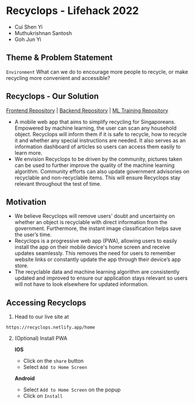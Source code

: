 # Recyclops - Lifehack 2022
- Cui Shen Yi
- Muthukrishnan Santosh
- Goh Jun Yi

## Theme & Problem Statement
`Environment`
What can we do to encourage more people to recycle, or make recycling more convenient and accessible?

## Recyclops - Our Solution

[Frontend Repository](https://github.com/Recyclops-LifeHack-2022-Singapore/recyclops-frontend) | [Backend Repository](https://github.com/Recyclops-LifeHack-2022-Singapore/recyclops-backend) | [ML Training Repository](https://github.com/Recyclops-LifeHack-2022-Singapore/pytorch-training)
- A mobile web app that aims to simplify recycling for Singaporeans. Empowered by machine learning, the user can scan any household object. Recyclops will inform them if it is safe to recycle, how to recycle it and whether any special instructions are needed. It also serves as an information dashboard of articles so users can access them easily to learn more.
- We envision Recyclops to be driven by the community, pictures taken can be used to further improve the quality of the machine learning algorithm. Community efforts can also update government advisories on recyclable and non-recyclable items. This will ensure Recyclops stay relevant throughout the test of time.

## Motivation

- We believe Recyclops will remove users' doubt and uncertainty on whether an object is recyclable with direct information from the government. Furthermore, the instant image classification helps save the user’s time.
- Recyclops is a progressive web app (PWA), allowing users to easily install the app on their mobile device's home screen and receive updates seamlessly. This removes the need for users to remember website links or constantly update the app through their device’s app store.
- The recyclable data and machine learning algorithm are consistently updated and improved to ensure our application stays relevant so users will not have to look elsewhere for updated information.


## Accessing Recyclops

1. Head to our live site at
```
https://recyclops.netlify.app/home
```

2. (Optional) Install PWA

    __IOS__
    - Click on the `share` button
    - Select `Add to Home Screen`

    __Android__
    - Select `Add to Home Screen` on the popup
    - Click on `Install`
